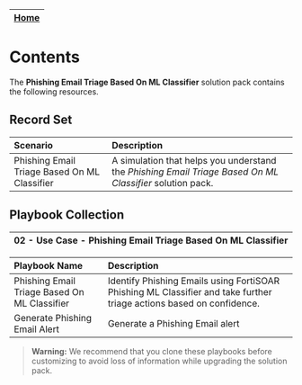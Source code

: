 | [Home](../README.md) | 
|----------------------| 

# Contents

The **Phishing Email Triage Based On ML Classifier** solution pack contains the following resources.

## Record Set

| Scenario          | Description |
| :-                | :-          |
|Phishing Email Triage Based On ML Classifier| A simulation that helps you understand the *Phishing Email Triage Based On ML Classifier* solution pack.|

## Playbook Collection

| 02 - Use Case - Phishing Email Triage Based On ML Classifier |
| :- |

|**Playbook Name**|**Description**|
| :- | :- |
|Phishing Email Triage Based On ML Classifier|Identify Phishing Emails using FortiSOAR Phishing ML Classifier and take further triage actions based on confidence.|
|Generate Phishing Email Alert|Generate a Phishing Email alert|

>**Warning:** We recommend that you clone these playbooks before customizing to avoid loss of information while upgrading the solution pack.

